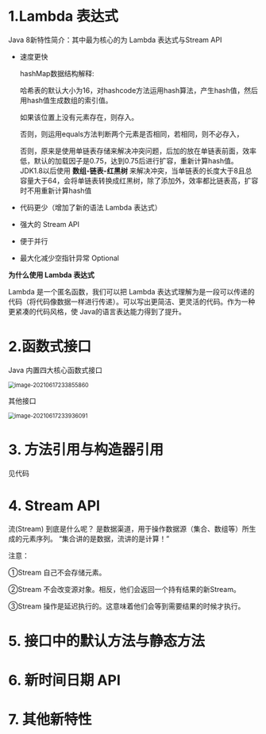 # 1.Lambda 表达式 

Java 8新特性简介：其中最为核心的为 Lambda 表达式与Stream API

- 速度更快

  hashMap数据结构解释:

  哈希表的默认大小为16，对hashcode方法运用hash算法，产生hash值，然后用hash值生成数组的索引值。

  如果该位置上没有元素存在，则存入。

  否则，则运用equals方法判断两个元素是否相同，若相同，则不必存入，

  否则，原来是使用单链表存储来解决冲突问题，后加的放在单链表前面，效率低，默认的加载因子是0.75，达到0.75后进行扩容，重新计算hash值。	JDK1.8以后使用 **数组-链表-红黑树** 来解决冲突，当单链表的长度大于8且总容量大于64，会将单链表转换成红黑树，除了添加外，效率都比链表高，扩容时不用重新计算hash值

- 代码更少（增加了新的语法 Lambda 表达式）

- 强大的 Stream API

- 便于并行 

- 最大化减少空指针异常 Optional

**为什么使用 Lambda 表达式**

Lambda 是一个匿名函数，我们可以把 Lambda 表达式理解为是一段可以传递的代码（将代码像数据一样进行传递）。可以写出更简洁、更灵活的代码。作为一种更紧凑的代码风格，使 Java的语言表达能力得到了提升。

# 2.函数式接口 

Java 内置四大核心函数式接口

<img src="https://gitee.com/miracle0427/figurebed/raw/master/images/20210617233856.png" alt="image-20210617233855860" style="zoom:80%;" />

其他接口

<img src="https://gitee.com/miracle0427/figurebed/raw/master/images/20210617233939.png" alt="image-20210617233936091" style="zoom:80%;" />

# 3. 方法引用与构造器引用 

见代码

# 4. Stream API 

流(Stream) 到底是什么呢？ 是数据渠道，用于操作数据源（集合、数组等）所生成的元素序列。 “集合讲的是数据，流讲的是计算！” 

注意： 

①Stream 自己不会存储元素。 

②Stream 不会改变源对象。相反，他们会返回一个持有结果的新Stream。

③Stream 操作是延迟执行的。这意味着他们会等到需要结果的时候才执行。



# 5. 接口中的默认方法与静态方法 



# 6. 新时间日期 API 



# 7. 其他新特性